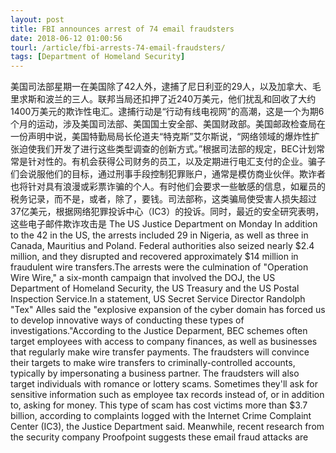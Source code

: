```yaml
---
layout: post
title: FBI announces arrest of 74 email fraudsters
date: 2018-06-12 01:00:56
tourl: /article/fbi-arrests-74-email-fraudsters/
tags: [Department of Homeland Security]
---
```

美国司法部星期一在美国除了42人外，逮捕了尼日利亚的29人，以及加拿大、毛里求斯和波兰的三人。联邦当局还扣押了近240万美元，他们扰乱和回收了大约1400万美元的欺诈性电汇。逮捕行动是“行动有线电视网”的高潮，这是一个为期6个月的运动，涉及美国司法部、美国国土安全部、美国财政部。美国邮政检查局在一份声明中说，美国特勤局局长伦道夫“特克斯”艾尔斯说，“网络领域的爆炸性扩张迫使我们开发了进行这些类型调查的创新方式。”根据司法部的规定，BEC计划常常是针对性的。有机会获得公司财务的员工，以及定期进行电汇支付的企业。骗子们会说服他们的目标，通过刑事手段控制犯罪账户，通常是模仿商业伙伴。欺诈者也将针对具有浪漫或彩票诈骗的个人。有时他们会要求一些敏感的信息，如雇员的税务记录，而不是，或者，除了，要钱。司法部称，这类骗局使受害人损失超过37亿美元，根据网络犯罪投诉中心（IC3）的投诉。同时，最近的安全研究表明，这些电子邮件欺诈攻击是
The US Justice Department on Monday In addition to the 42 in the US, the arrests included 29 in Nigeria, as well as three in Canada, Mauritius and Poland. Federal authorities also seized nearly $2.4 million, and they disrupted and recovered approximately $14 million in fraudulent wire transfers.The arrests were the culmination of "Operation Wire Wire," a six-month campaign that involved the DOJ, the US Department of Homeland Security, the US Treasury and the US Postal Inspection Service.In a statement, US Secret Service Director Randolph "Tex" Alles said the "explosive expansion of the cyber domain has forced us to develop innovative ways of conducting these types of investigations."According to the Justice Deparment, BEC schemes often target employees with access to company finances, as well as businesses that regularly make wire transfer payments. The fraudsters will convince their targets to make wire transfers to criminally-controlled accounts, typically by impersonating a business partner. The fraudsters will also target individuals with romance or lottery scams. Sometimes they'll ask for sensitive information such as employee tax records instead of, or in addition to, asking for money. This type of scam has cost victims more than $3.7 billion, according to complaints logged with the Internet Crime Complaint Center (IC3), the Justice Department said. Meanwhile, recent research from the security company Proofpoint suggests these email fraud attacks are 